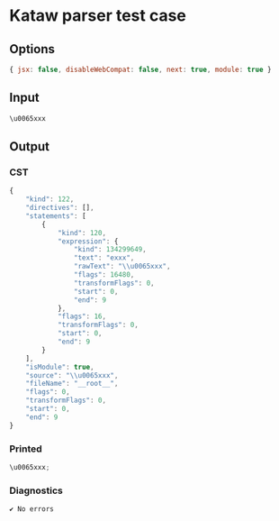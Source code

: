 # Kataw parser test case

## Options

`````js
{ jsx: false, disableWebCompat: false, next: true, module: true }
`````

## Input

`````js
\u0065xxx
`````

## Output

### CST

```javascript
{
    "kind": 122,
    "directives": [],
    "statements": [
        {
            "kind": 120,
            "expression": {
                "kind": 134299649,
                "text": "exxx",
                "rawText": "\\u0065xxx",
                "flags": 16480,
                "transformFlags": 0,
                "start": 0,
                "end": 9
            },
            "flags": 16,
            "transformFlags": 0,
            "start": 0,
            "end": 9
        }
    ],
    "isModule": true,
    "source": "\\u0065xxx",
    "fileName": "__root__",
    "flags": 0,
    "transformFlags": 0,
    "start": 0,
    "end": 9
}
```

### Printed

```javascript
\u0065xxx;
```

### Diagnostics

```javascript
✔ No errors
```

